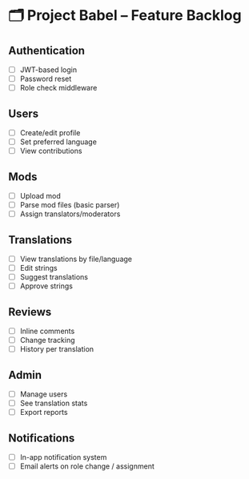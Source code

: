 # 🗂️ Project Babel – Feature Backlog

## Authentication
- [ ] JWT-based login
- [ ] Password reset
- [ ] Role check middleware

## Users
- [ ] Create/edit profile
- [ ] Set preferred language
- [ ] View contributions

## Mods
- [ ] Upload mod
- [ ] Parse mod files (basic parser)
- [ ] Assign translators/moderators

## Translations
- [ ] View translations by file/language
- [ ] Edit strings
- [ ] Suggest translations
- [ ] Approve strings

## Reviews
- [ ] Inline comments
- [ ] Change tracking
- [ ] History per translation

## Admin
- [ ] Manage users
- [ ] See translation stats
- [ ] Export reports

## Notifications
- [ ] In-app notification system
- [ ] Email alerts on role change / assignment 